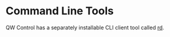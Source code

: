 # Command Line Tools

QW Control has a separately installable CLI client tool called [rd](/en/https://qwsoftware.github.io/qwcontrol-cli).
